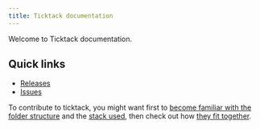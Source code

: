 ```yaml
---
title: Ticktack documentation
---
```


Welcome to Ticktack documentation. 

## Quick links
* [Releases](https://github.com/ticktackim/ticktack-workplan/releases)
* [Issues](https://github.com/ticktackim/ticktack-workplan/issues)

To contribute to ticktack, you might want first to [become familiar with the folder structure](structure.md) and the [stack used](stack.md), then check out how [they fit together](kickstart.md).